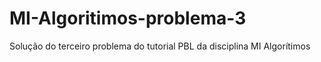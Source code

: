 # MI-Algoritimos-problema-3
Solução do terceiro problema do tutorial PBL da disciplina MI Algorítimos
